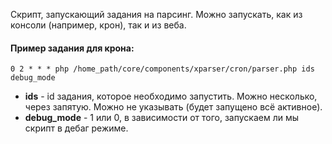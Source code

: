 Скрипт, запускающий задания на парсинг. Можно запускать, как из консоли (например, крон), так и из веба.

#### Пример задания для крона:
```
0 2 * * * php /home_path/core/components/xparser/cron/parser.php ids debug_mode
```
* **ids** - id задания, которое необходимо запустить. Можно несколько, через запятую. Можно не указывать (будет запущено всё активное).
* **debug_mode** - 1 или 0, в зависимости от того, запускаем ли мы скрипт в дебаг режиме.